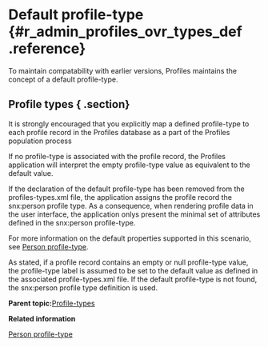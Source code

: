 # Default profile-type {#r_admin_profiles_ovr_types_def .reference}

To maintain compatability with earlier versions, Profiles maintains the concept of a default profile-type.

## Profile types { .section}

It is strongly encouraged that you explicitly map a defined profile-type to each profile record in the Profiles database as a part of the Profiles population process

If no profile-type is associated with the profile record, the Profiles application will interpret the empty profile-type value as equivalent to the default value.

If the declaration of the default profile-type has been removed from the profiles-types.xml file, the application assigns the profile record the snx:person profile type. As a consequence, when rendering profile data in the user interface, the application onlys present the minimal set of attributes defined in the snx:person profile-type.

For more information on the default properties supported in this scenario, see [Person profile-type](r_admin_profiles_ovr_types_per.md).

As stated, if a profile record contains an empty or null profile-type value, the profile-type label is assumed to be set to the default value as defined in the associated profile-types.xml file. If the default profile-type is not found, the snx:person profile type definition is used.

**Parent topic:**[Profile-types](../customize/r_admin_profiles_ovr_types.md)

**Related information**  


[Person profile-type](../customize/r_admin_profiles_ovr_types_per.md)

